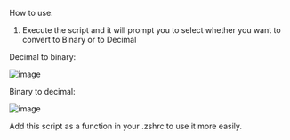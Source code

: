 How to use:

1) Execute the script and it will prompt you to select whether you want to convert to Binary or to Decimal

Decimal to binary:

![image](https://github.com/serber1990/binaryConverter/assets/39016027/b7aee6ae-ad8c-439c-abe2-4f7aef1ece13)

Binary to decimal:

![image](https://github.com/serber1990/binaryConverter/assets/39016027/2868f7de-7994-4164-8754-aa60285dcf66)


Add this script as a function in your .zshrc to use it more easily.
